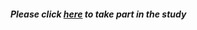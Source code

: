 

##### Please click [here](http://spellout.net/ibexexps/hiroki/2019_FQ_obj_ex1/server.py?withsquare=2) to take part in the study
